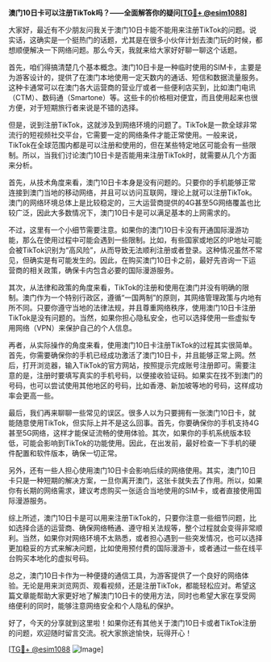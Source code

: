 **澳门10日卡可以注册TikTok吗？——全面解答你的疑问[[TG💪+ @esim1088](https://t.me/s/esim1088)]**

大家好，最近有不少朋友问我关于澳门10日卡能不能用来注册TikTok的问题。说实话，这确实是一个挺热门的话题，尤其是在很多小伙伴计划去澳门玩的时候，都想顺便解决一下网络问题。那么今天，我就来给大家好好聊一聊这个话题。

首先，咱们得搞清楚几个基本概念。澳门10日卡是一种临时使用的SIM卡，主要是为游客设计的，提供了在澳门本地使用一定天数内的通话、短信和数据流量服务。这种卡通常可以在澳门各大运营商的营业厅或者一些便利店买到，比如澳门电讯（CTM）、数码通（Smartone）等。这些卡的价格相对便宜，而且使用起来也很方便，对于短期旅行者来说是不错的选择。

但是，说到注册TikTok，这就涉及到网络环境的问题了。TikTok是一款全球非常流行的短视频社交平台，它需要一定的网络条件才能正常使用。一般来说，TikTok在全球范围内都是可以注册和使用的，但在某些特定地区可能会有一些限制。所以，当我们讨论澳门10日卡是否能用来注册TikTok时，就需要从几个方面来分析。

首先，从技术角度来看，澳门10日卡本身是没有问题的。只要你的手机能够正常连接到澳门当地的移动网络，并且可以访问互联网，理论上就可以注册TikTok。澳门的网络环境总体上是比较稳定的，三大运营商提供的4G甚至5G网络覆盖也比较广泛，因此大多数情况下，澳门10日卡是可以满足基本的上网需求的。

不过，这里有一个小细节需要注意。如果你的澳门10日卡没有开通国际漫游功能，那么在使用过程中可能会遇到一些限制。比如，有些国家或地区的IP地址可能会被TikTok识别为“高风险”，从而导致无法顺利注册或者登录。这种情况虽然不常见，但确实是有可能发生的。因此，在购买澳门10日卡之前，最好先咨询一下运营商的相关政策，确保卡内包含必要的国际漫游服务。

其次，从法律和政策的角度来看，TikTok的注册和使用在澳门并没有明确的限制。澳门作为一个特别行政区，遵循“一国两制”的原则，其网络管理政策与内地有所不同。只要你遵守当地的法律法规，并且尊重网络秩序，使用澳门10日卡注册TikTok是没有问题的。当然，如果你担心隐私安全，也可以选择使用一些虚拟专用网络（VPN）来保护自己的个人信息。

再者，从实际操作的角度来看，使用澳门10日卡注册TikTok的过程其实很简单。首先，你需要确保你的手机已经成功激活了澳门10日卡，并且能够正常上网。然后，打开浏览器，输入TikTok的官方网站，按照提示完成账号注册即可。需要注意的是，注册时要填写真实的手机号码，以便接收验证码。如果实在找不到澳门的号码，也可以尝试使用其他地区的号码，比如香港、新加坡等地的号码，这样成功率会更高一些。

最后，我们再来聊聊一些常见的误区。很多人以为只要拥有一张澳门10日卡，就能随意使用TikTok，但实际上并不是这么回事。首先，你要确保你的手机支持4G甚至5G网络，这样才能保证流畅的使用体验。其次，如果你的手机系统版本较低，可能会影响到TikTok的功能使用。因此，在出发前，最好检查一下手机的硬件配置和软件版本，确保一切正常。

另外，还有一些人担心使用澳门10日卡会影响后续的网络使用。其实，澳门10日卡只是一种短期的解决方案，一旦你离开澳门，这张卡就失去了作用。所以，如果你有长期的网络需求，建议考虑购买一张适合当地使用的SIM卡，或者直接使用国际漫游服务。

综上所述，澳门10日卡是可以用来注册TikTok的，只要你注意一些细节问题，比如选择合适的运营商、确保网络畅通、遵守相关法规等，整个过程就会变得非常顺利。当然，如果你对网络环境不太熟悉，或者担心遇到一些突发情况，也可以选择更加稳妥的方式来解决问题，比如使用预付费的国际漫游卡，或者通过一些在线平台购买本地化的虚拟号码。

总之，澳门10日卡作为一种便捷的通信工具，为游客提供了一个良好的网络体验。无论是用来浏览网页、观看视频，还是注册TikTok，都能轻松应对。希望这篇文章能帮助大家更好地了解澳门10日卡的使用方法，同时也希望大家在享受网络便利的同时，能够注意网络安全和个人隐私的保护。

好了，今天的分享就到这里啦！如果你还有其他关于澳门10日卡或者TikTok注册的问题，欢迎随时留言交流。祝大家旅途愉快，玩得开心！

[[TG💪+ @esim1088](https://t.me/s/esim1088) ![Image](https://i.postimg.cc/4NQfJmqS/Snipaste-2025-05-13-00-14-12.png)]